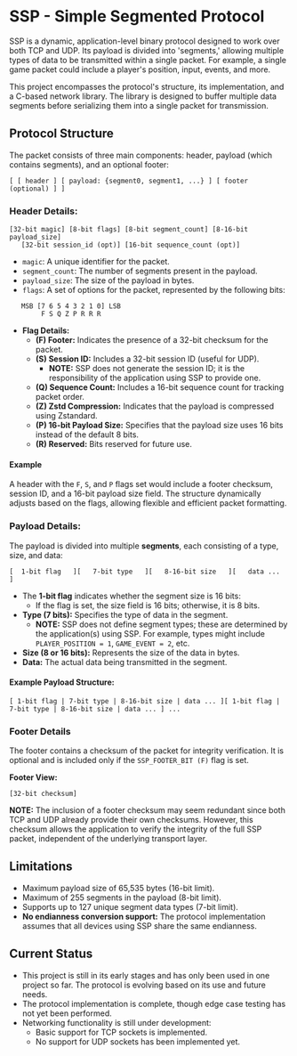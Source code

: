 # SSP - Simple Segmented Protocol 

SSP is a dynamic, application-level binary protocol designed to work over both TCP and UDP. Its payload is divided into 'segments,' allowing multiple types of data to be transmitted within a single packet. For example, a single game packet could include a player's position, input, events, and more.

This project encompasses the protocol's structure, its implementation, and a C-based network library. The library is designed to buffer multiple data segments before serializing them into a single packet for transmission.

## Protocol Structure
The packet consists of three main components: header, payload (which contains segments), and an optional footer:
```
[ [ header ] [ payload: {segment0, segment1, ...} ] [ footer (optional) ] ]
```
### Header Details:
```
[32-bit magic] [8-bit flags] [8-bit segment_count] [8-16-bit payload_size]
   [32-bit session_id (opt)] [16-bit sequence_count (opt)]
```
- `magic`: A unique identifier for the packet.
- `segment_count`: The number of segments present in the payload.
- `payload_size`: The size of the payload in bytes.
- `flags`: A set of options for the packet, represented by the following bits:
```
   MSB [7 6 5 4 3 2 1 0] LSB
        F S Q Z P R R R
```
- **Flag Details:**
    - **(F) Footer:** Indicates the presence of a 32-bit checksum for the packet.
    - **(S) Session ID:** Includes a 32-bit session ID (useful for UDP).
        - **NOTE:** SSP does not generate the session ID; it is the responsibility of the application using SSP to provide one.
    - **(Q) Sequence Count:** Includes a 16-bit sequence count for tracking packet order.
    - **(Z) Zstd Compression:** Indicates that the payload is compressed using Zstandard.
    - **(P) 16-bit Payload Size:** Specifies that the payload size uses 16 bits instead of the default 8 bits.
    - **(R) Reserved:** Bits reserved for future use.
#### Example
A header with the `F`, `S`, and `P` flags set would include a footer checksum, session ID, and a 16-bit payload size field. The structure dynamically adjusts based on the flags, allowing flexible and efficient packet formatting.

### Payload Details:
The payload is divided into multiple **segments**, each consisting of a type, size, and data:
```
[  1-bit flag   ][   7-bit type   ][   8-16-bit size   ][   data ...   ]
```
- The **1-bit flag** indicates whether the segment size is 16 bits:
    - If the flag is set, the size field is 16 bits; otherwise, it is 8 bits.
- **Type (7 bits):** Specifies the type of data in the segment.
    - **NOTE:** SSP does not define segment types; these are determined by the application(s) using SSP. For example, types might include `PLAYER_POSITION = 1`, `GAME_EVENT = 2`, etc.
- **Size (8 or 16 bits):** Represents the size of the data in bytes.
- **Data:** The actual data being transmitted in the segment.

#### Example Payload Structure:
```
[ 1-bit flag | 7-bit type | 8-16-bit size | data ... ][ 1-bit flag | 7-bit type | 8-16-bit size | data ... ] ...
```

### Footer Details

The footer contains a checksum of the packet for integrity verification. It is optional and is included only if the `SSP_FOOTER_BIT (F)` flag is set.

**Footer View:**
```
[32-bit checksum]
```
**NOTE:** The inclusion of a footer checksum may seem redundant since both TCP and UDP already provide their own checksums. However, this checksum allows the application to verify the integrity of the full SSP packet, independent of the underlying transport layer.
## Limitations
- Maximum payload size of 65,535 bytes (16-bit limit).
- Maximum of 255 segments in the payload (8-bit limit).
- Supports up to 127 unique segment data types (7-bit limit).
- **No endianness conversion support:** The protocol implementation assumes that all devices using SSP share the same endianness.

## Current Status
- This project is still in its early stages and has only been used in one project so far. The protocol is evolving based on its use and future needs.
- The protocol implementation is complete, though edge case testing has not yet been performed.
- Networking functionality is still under development:
    - Basic support for TCP sockets is implemented.
    - No support for UDP sockets has been implemented yet.
